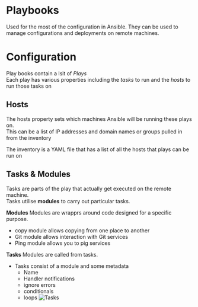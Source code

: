 # Playbooks

Used for the most of the configuration in Ansible. They can  be used to manage configurations and deployments on remote machines.<br/>

# Configuration
Play books contain a lsit of *Plays* <br/>
Each play has various properties including the *tasks* to run and the *hosts* to run those tasks on <br/>

## Hosts 
The hosts property sets which machines Ansible will be running these plays on.<br/>
This can be a list of IP addresses and domain names or groups pulled in from the inventory<br/>

The inventory is a YAML file that has a list of all the hosts that plays can be run on

## Tasks & Modules
Tasks are parts of the play that actually get executed on the remote machine.<br/>
Tasks utilise **modules** to carry out particular tasks.<br/>

**Modules**
Modules are wrapprs around code designed for a specific purpose. <br/>
- copy module allows copying from one place to another 
- Git module allows interaction with Git services
- Ping module allows you to pig services

**Tasks**
Modules are called from tasks.<br/>
- Tasks consist of a module and some metadata
    - Name 
    - Handler notifications 
    - ignore errors
    - conditionals
    - loops
![Tasks]()
